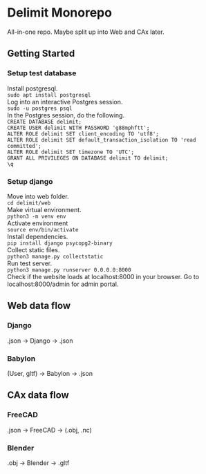 # Delimit Monorepo
All-in-one repo. Maybe split up into Web and CAx later.

## Getting Started
### Setup test database
Install postgresql.  
```sudo apt install postgresql```  
Log into an interactive Postgres session.  
```sudo -u postgres psql```  
In the Postgres session, do the following.  
```CREATE DATABASE delimit;```  
```CREATE USER delimit WITH PASSWORD 'g88mphftt';```  
```ALTER ROLE delimit SET client_encoding TO 'utf8';```  
```ALTER ROLE delimit SET default_transaction_isolation TO 'read committed';```  
```ALTER ROLE delimit SET timezone TO 'UTC';```  
```GRANT ALL PRIVILEGES ON DATABASE delimit TO delimit;```  
```\q```
### Setup django
Move into web folder.  
```cd delimit/web```  
Make virtual environment.  
```python3 -m venv env```  
Activate environment  
```source env/bin/activate```  
Install dependencies.  
```pip install django psycopg2-binary```  
Collect static files.  
```python3 manage.py collectstatic```  
Run test server.  
```python3 manage.py runserver 0.0.0.0:8000```  
Check if the website loads at localhost:8000 in your browser. Go to localhost:8000/admin for admin portal.  

## Web data flow
### Django
.json -> Django -> .json
### Babylon
(User, gltf) -> Babylon -> .json

## CAx data flow
### FreeCAD
.json -> FreeCAD -> (.obj, .nc)
### Blender
.obj -> Blender -> .gltf

